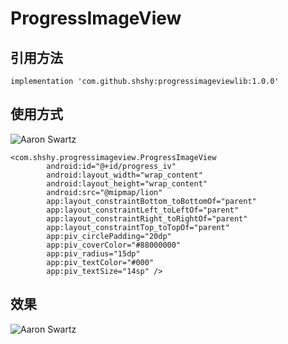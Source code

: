 # ProgressImageView
## 引用方法   
```implementation 'com.github.shshy:progressimageviewlib:1.0.0'```  
## 使用方式  
![Aaron Swartz](https://github.com/ShshyDevooo/ProgressImageView/blob/master/images/usage.png)
```
<com.shshy.progressimageview.ProgressImageView
        android:id="@+id/progress_iv"
        android:layout_width="wrap_content"
        android:layout_height="wrap_content"
        android:src="@mipmap/lion"
        app:layout_constraintBottom_toBottomOf="parent"
        app:layout_constraintLeft_toLeftOf="parent"
        app:layout_constraintRight_toRightOf="parent"
        app:layout_constraintTop_toTopOf="parent"
        app:piv_circlePadding="20dp"
        app:piv_coverColor="#88000000"
        app:piv_radius="15dp"
        app:piv_textColor="#000"
        app:piv_textSize="14sp" />
```  
## 效果  
![Aaron Swartz](https://github.com/ShshyDevooo/ProgressImageView/blob/master/images/effect.jpg)
